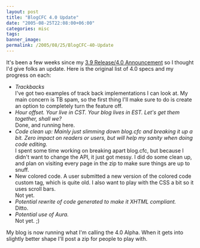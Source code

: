 ```yaml
---
layout: post
title: "BlogCFC 4.0 Update"
date: "2005-08-25T22:08:00+06:00"
categories: misc 
tags: 
banner_image: 
permalink: /2005/08/25/BlogCFC-40-Update
---
```


It's been a few weeks since my <a href="http://ray.camdenfamily.com/index.cfm/2005/8/12/BlogCFC-39-Released--BlogCFC-40-Specs">3.9 Release/4.0 Announcement</a> so I thought I'd give folks an update. Here is the original list of 4.0 specs and my progress on each:

<ul>
<li><i>Trackbacks</i><br>
I've got two examples of track back implementations I can look at. My main concern is TB spam, so the first thing I'll make sure to do is create an option to completely turn the feature off.</li>
<li><i>Hour offset. Your live in CST. Your blog lives in EST. Let's get them together, shall we?</i><br>
Done, and running here.</li>
<li><i>Code clean up: Mainly just slimming down blog.cfc and breaking it up a bit. Zero impact on readers or users, but will help my sanity when doing code editing.</i><br>
I spent some time working on breaking apart blog.cfc, but because I didn't want to change the API, it just got messy. I did do some clean up, and plan on visiting every page in the zip to make sure things are up to snuff.</li>
<li>New colored code. A user submitted a new version of the colored code custom tag, which is quite old. I also want to play with the CSS a bit so it uses scroll bars.<br>
Not yet.</li>
<li><i>Potential rewrite of code generated to make it XHTML compliant.</i><br>
Ditto.</li>
<li><i>Potential use of Aura.</i><br>
Not yet. ;)</li>
</ul>

My blog is now running what I'm calling the 4.0 Alpha. When it gets into slightly better shape I'll post a zip for people to play with.